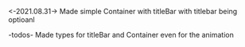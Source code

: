 <-2021.08.31->
Made simple Container with titleBar with titlebar being optioanl

-todos-
Made types for titleBar and Container even for the animation
